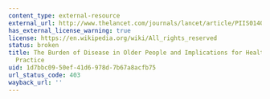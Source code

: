 ```yaml
---
content_type: external-resource
external_url: http://www.thelancet.com/journals/lancet/article/PIIS0140-6736(14)61347-7/
has_external_license_warning: true
license: https://en.wikipedia.org/wiki/All_rights_reserved
status: broken
title: The Burden of Disease in Older People and Implications for Health Policy and
  Practice
uid: 1d7bbc09-50ef-41d6-978d-7b67a8acfb75
url_status_code: 403
wayback_url: ''
---
```

